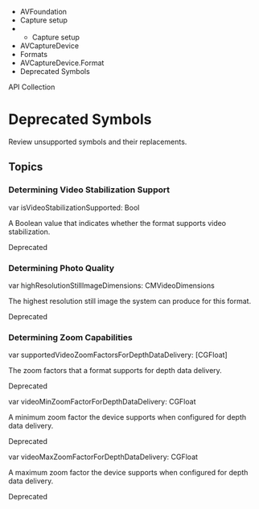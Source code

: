 

- AVFoundation
- Capture setup
- 
  - Capture setup
- AVCaptureDevice
- Formats
- AVCaptureDevice.Format
-  Deprecated Symbols 

API Collection

# Deprecated Symbols

Review unsupported symbols and their replacements.

## Topics

### Determining Video Stabilization Support

var isVideoStabilizationSupported: Bool

A Boolean value that indicates whether the format supports video stabilization.

Deprecated

### Determining Photo Quality

var highResolutionStillImageDimensions: CMVideoDimensions

The highest resolution still image the system can produce for this format.

Deprecated

### Determining Zoom Capabilities

var supportedVideoZoomFactorsForDepthDataDelivery: [CGFloat]

The zoom factors that a format supports for depth data delivery.

Deprecated

var videoMinZoomFactorForDepthDataDelivery: CGFloat

A minimum zoom factor the device supports when configured for depth data delivery.

Deprecated

var videoMaxZoomFactorForDepthDataDelivery: CGFloat

A maximum zoom factor the device supports when configured for depth data delivery.

Deprecated

